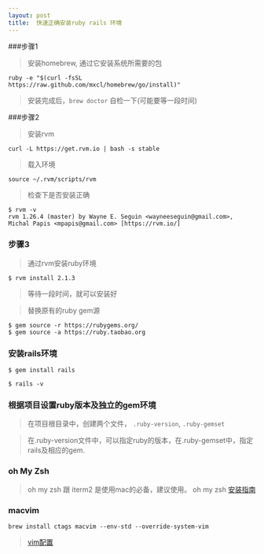 ```yaml
---
layout: post
title:  快速正确安装ruby rails 环境
---
```


###步骤1

> 安装homebrew, 通过它安装系统所需要的包

```
ruby -e "$(curl -fsSL https://raw.github.com/mxcl/homebrew/go/install)"
```
> 安装完成后，`brew doctor` 自检一下(可能要等一段时间)

###步骤2

> 安装rvm

```
curl -L https://get.rvm.io | bash -s stable
```
> 载入环境

```
source ~/.rvm/scripts/rvm
```

> 检查下是否安装正确

```
$ rvm -v
rvm 1.26.4 (master) by Wayne E. Seguin <wayneeseguin@gmail.com>, Michal Papis <mpapis@gmail.com> [https://rvm.io/]
```

### 步骤3

> 通过rvm安装ruby环境

```
$ rvm install 2.1.3
```

> 等待一段时间，就可以安装好

> 替换原有的ruby gem源

```
$ gem source -r https://rubygems.org/
$ gem source -a https://ruby.taobao.org
```

### 安装rails环境

```
$ gem install rails

$ rails -v
```

### 根据项目设置ruby版本及独立的gem环境

> 在项目根目录中，创建两个文件， `.ruby-version`, `.ruby-gemset`

> 在.ruby-version文件中，可以指定ruby的版本，在.ruby-gemset中，指定rails及相应的gem.


### oh My Zsh

> oh my zsh 跟 iterm2 是使用mac的必备，建议使用。
> oh my zsh [安装指南](https://github.com/robbyrussell/oh-my-zsh)

###  macvim

```
brew install ctags macvim --env-std --override-system-vim
```

> [vim配置](https://github.com/chenzhong/vim)